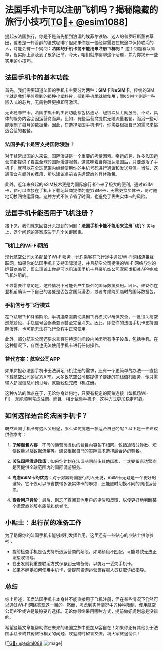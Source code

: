 # 法国手机卡可以注册飞机吗？揭秘隐藏的旅行小技巧[[TG💪+ @esim1088](https://t.me/s/esim1088)]

提起去法国旅行，你是不是首先想到浪漫的埃菲尔铁塔、迷人的普罗旺斯薰衣草田，或者是一杯香醇的法式咖啡？但如果你是一位经常需要在旅途中保持联系的人，可能会有一个疑问：**法国的手机卡能不能用来注册飞机呢？** 这个问题看似简单，但实际上涉及到了很多细节。今天，咱们就来聊聊这个话题，并为你揭开一些实用的小技巧。

## 法国手机卡的基本功能

首先，我们需要知道法国的手机卡主要分为两种：**SIM卡**和**eSIM卡**。传统的SIM卡就是我们平时看到的那种小塑料片，插到手机里就能使用；而eSIM卡则是一种嵌入式的芯片，无需物理更换即可激活。

无论是哪种卡，法国手机卡的主要功能都包括通话、短信以及上网服务。不过，具体的服务内容会因运营商而异。比如，有些运营商提供无限流量套餐，而另一些可能限制了每月的数据量。因此，在选择法国手机卡时，你需要根据自己的需求来挑选合适的套餐。

### 法国手机卡是否支持国际漫游？

对于经常出国的人来说，国际漫游是一个重要的考量因素。幸运的是，许多法国运营商都提供了覆盖全球的国际漫游服务。这意味着当你抵达法国后，只要激活了手机卡，就可以在全球范围内继续使用你的手机号码进行通话和发送短信。当然，这通常会有额外的费用，所以建议提前咨询运营商的具体政策。

此外，近年来兴起的eSIM技术更是为国际旅行者带来了极大的便利。通过eSIM卡，你可以直接在手机上下载运营商提供的虚拟SIM卡，无需更换实体卡，随时随地切换网络运营商。这种方式不仅节省了时间，也避免了丢失实体卡的风险。

## 法国手机卡能否用于飞机注册？

接下来，我们就来回答开头提到的问题：**法国手机卡能不能用来注册飞机？** 实际上，这个问题的答案取决于几个关键因素。

### 飞机上的Wi-Fi网络

现代航空公司大多配备了Wi-Fi服务，允许乘客在飞行途中通过Wi-Fi网络连接互联网。如果你的法国手机卡支持国际漫游，并且航空公司提供的Wi-Fi网络与你的运营商兼容，那么理论上你是可以用法国手机卡登录航空公司官网或相关APP完成飞机注册的。

不过需要注意的是，这种情况下可能会产生额外的国际数据费用。因此，建议你在登机前确认一下自己的套餐是否包含国际漫游，或者考虑购买临时的国际数据包。

### 手机信号与飞行模式

在飞机起飞和降落阶段，手机通常需要切换到飞行模式以确保安全。一旦进入高空巡航阶段，手机信号会逐渐变弱甚至完全消失。因此，即使你的法国手机卡支持国际漫游，也可能无法在飞行全程中正常使用。

此外，部分航空公司还要求乘客在特定时间段内关闭所有电子设备，包括手机。在这种情况下，自然也无法使用手机卡进行任何操作。

### 替代方案：航空公司APP

如果你担心法国手机卡无法满足飞机注册的需求，还有一个更简单的办法——直接下载航空公司的官方APP。大多数航空公司都提供了便捷的在线值机服务，你只需输入护照信息和预订号，就能轻松完成飞机注册。

这种方法的优点在于，无论你身处何地，只要有稳定的网络连接（如机场Wi-Fi），就能顺利完成注册。而且，相比依赖手机卡，这种方式更加稳定可靠。

## 如何选择适合的法国手机卡？

既然法国手机卡有这么多用途，那么如何挑选一款适合自己的呢？以下是一些建议供你参考：

1. **了解套餐内容**：不同的运营商提供的套餐内容各不相同，包括通话分钟数、短信数量以及数据流量等。建议根据自己的实际需求选择最合适的套餐。

2. **关注国际漫游政策**：如果你计划在法国期间前往其他国家，一定要留意运营商是否提供全球范围内的国际漫游服务。

3. **考虑eSIM卡的优势**：对于频繁跨国旅行的人来说，eSIM卡无疑是一个更好的选择。它不仅可以节省携带多张实体卡的麻烦，还能随时切换不同的网络运营商。

4. **查看用户评价**：最后，别忘了查阅其他用户的评价和反馈，以便更好地判断某个运营商的服务质量和信誉度。

## 小贴士：出行前的准备工作

为了确保你的法国手机卡能够顺利发挥作用，这里还有一些贴心的小贴士供你参考：

- 提前检查手机是否支持所选运营商的频段。如果频段不匹配，可能导致无法正常接收信号。
- 在出发前将重要联系方式保存到云端备份，以防万一丢失手机卡。
- 如果不确定如何使用手机卡，请提前咨询运营商客服人员获取详细指导。

## 总结

综上所述，虽然法国手机卡本身并不能直接用于飞机注册，但在某些情况下仍然可以通过Wi-Fi网络实现这一目的。然而，考虑到实际情况中的种种限制，使用航空公司APP或许是最稳妥的选择。无论你最终采用哪种方式，提前做好规划总是没错的。

希望这篇文章能帮助你在未来的法国之旅中更加从容自在！如果你还有其他关于法国手机卡或其他旅行相关的问题，欢迎随时留言交流。祝大家旅途愉快！

[[TG💪+ @esim1088](https://t.me/s/esim1088) ![Image](https://i.postimg.cc/4NQfJmqS/Snipaste-2025-05-13-00-14-12.png)]